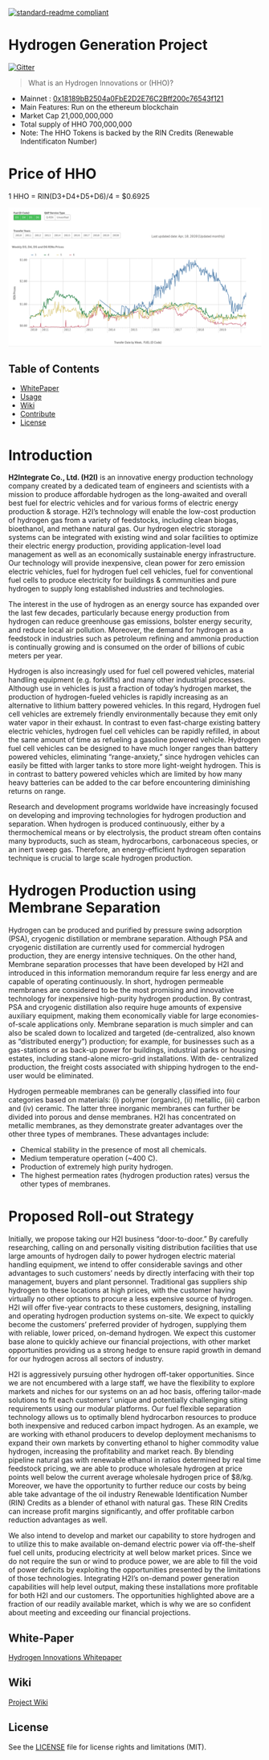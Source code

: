 [![standard-readme compliant](https://img.shields.io/badge/readme%20style-standard-brightgreen.svg?style=flat-square)](https://github.com/RichardLitt/standard-readme)

# Hydrogen Generation Project
[![Gitter](https://badges.gitter.im/intergalacticcredits/community.svg)](https://gitter.im/intergalacticcredits/community?utm_source=badge&utm_medium=badge&utm_campaign=pr-badge)


> What is an Hydrogen  Innovations or (HHO)?  
- Mainnet : [0x18189bB2504a0FbE2D2E76C2Bff200c76543f121](https://etherscan.io/address/0x76ace4e080c49f04a6c12756c036d3627f6b1e69)
- Main Features: Run on the ethereum blockchain
- Market Cap 21,000,000,000
- Total supply of HHO 700,000,000  
- Note: The HHO Tokens is backed by the RIN Credits (Renewable Indentificaton Number)

# Price of HHO
 
 1 HHO = RIN(D3+D4+D5+D6)/4 = $0.6925

![Latest RIN Prices](/images/RIN-Trades-and-Price-Information.png)

## Table of Contents
- [WhitePaper](#White-Paper)
- [Usage](#usage)
- [Wiki](#Wiki)
- [Contribute](#contribute)
- [License](#License)

# Introduction
**H2Integrate Co., Ltd. (H2I)** is an innovative energy production technology company created by a dedicated team of engineers and scientists with a mission to produce affordable hydrogen as the long-awaited and overall best fuel for electric vehicles and for various forms of electric energy production & storage. H2I’s technology will enable the low-cost production of hydrogen gas from a variety of feedstocks, including clean biogas, bioethanol, and methane natural gas. Our hydrogen electric storage systems can be integrated with existing wind and solar facilities to optimize their electric energy production, providing application-level load management as well as an economically sustainable energy infrastructure. Our technology will provide inexpensive, clean power for zero emission electric vehicles, fuel for hydrogen fuel cell vehicles, fuel for conventional fuel cells to produce electricity for buildings & communities and pure hydrogen to supply long established industries and technologies.

The interest in the use of hydrogen as an energy source has expanded over the last few decades, particularly because energy production from hydrogen can reduce greenhouse gas emissions, bolster energy security, and reduce local air pollution. Moreover, the demand for hydrogen as a feedstock in industries such as petroleum refining and ammonia production is continually growing and is consumed on the order of billions of cubic meters per year.

Hydrogen is also increasingly used for fuel cell powered vehicles, material handling equipment (e.g. forklifts) and many other industrial processes. Although use in vehicles is just a fraction of today’s hydrogen market, the production of hydrogen-fueled vehicles is rapidly increasing as an alternative to lithium battery powered vehicles. In this regard, Hydrogen fuel cell vehicles are extremely friendly environmentally because they emit only water vapor in their exhaust. In contrast to even fast-charge existing battery electric vehicles, hydrogen fuel cell vehicles can be rapidly refilled, in about the same amount of time as refueling a gasoline powered vehicle. Hydrogen fuel cell vehicles can be designed to have much longer ranges than battery powered vehicles, eliminating “range-anxiety,” since hydrogen vehicles can easily be fitted with larger tanks to store more light-weight hydrogen. This is in contrast to battery powered vehicles which are limited by how many heavy batteries can be added to the car before encountering diminishing returns on range.

Research and development programs worldwide have increasingly focused on developing and improving technologies for hydrogen production and separation. When hydrogen is produced continuously, either by a thermochemical means or by electrolysis, the product stream often contains many byproducts, such as steam, hydrocarbons, carbonaceous species, or an inert sweep gas. Therefore, an energy-efficient hydrogen separation technique is crucial to large scale hydrogen production.

# Hydrogen Production using Membrane Separation

Hydrogen can be produced and purified by pressure swing adsorption (PSA), cryogenic distillation or membrane separation. Although PSA and cryogenic distillation are currently used for commercial hydrogen production, they are energy intensive techniques. On the other hand, Membrane separation processes that have been developed by H2I and introduced in this information memorandum require far less energy and are capable of operating continuously. In short, hydrogen permeable membranes are considered to be the most promising and innovative technology for inexpensive high-purity hydrogen production. By contrast, PSA and cryogenic distillation also require huge amounts of expensive auxiliary equipment, making them economically viable for large economies-of-scale applications only. Membrane separation is much simpler and can also be scaled down to localized and targeted (de-centralized, also known as “distributed energy”) production; for example, for businesses such as a gas-stations or as back-up power for buildings, industrial parks or housing estates, including stand-alone micro-grid installations. With de- centralized production, the freight costs associated with shipping hydrogen to the end-user would be eliminated.

Hydrogen permeable membranes can be generally classified into four categories based on materials: (i) polymer (organic), (ii) metallic, (iii) carbon and (iv) ceramic. The latter three inorganic membranes can further be divided into porous and dense membranes. H2I has concentrated on metallic membranes, as they demonstrate greater advantages over the other three types of membranes. These advantages include:
- Chemical stability in the presence of most all chemicals.
- Medium temperature operation (~400 C).
- Production of extremely high purity hydrogen.
- The highest permeation rates (hydrogen production rates) versus the other types of
membranes.

# Proposed Roll-out Strategy

Initially, we propose taking our H2I business “door-to-door.” By carefully researching, calling on and personally visiting distribution facilities that use large amounts of hydrogen daily to power hydrogen electric material handling equipment, we intend to offer considerable savings and other advantages to such customers’ needs by directly interfacing with their top management, buyers and plant personnel. Traditional gas suppliers ship hydrogen to these locations at high prices, with the customer having virtually no other options to procure a less expensive source of hydrogen. H2I will offer five-year contracts to these customers, designing, installing and operating hydrogen production systems on-site. We expect to quickly become the customers’ preferred provider of hydrogen, supplying them with reliable, lower priced, on-demand hydrogen. We expect this customer base alone to quickly achieve our financial projections, with other market opportunities providing us a strong hedge to ensure rapid growth in demand for our hydrogen across all sectors of industry.

H2I is aggressively pursuing other hydrogen off-taker opportunities. Since we are not encumbered with a large staff, we have the flexibility to explore markets and niches for our systems on an ad hoc basis, offering tailor-made solutions to fit each customers’ unique and potentially challenging siting requirements using our modular platforms. Our fuel flexible separation technology allows us to optimally blend hydrocarbon resources to produce both inexpensive and reduced carbon impact hydrogen. As an example, we are working with ethanol producers to develop deployment mechanisms to expand their own markets by converting ethanol to higher commodity value hydrogen, increasing the profitability and market reach. By blending pipeline natural gas with renewable ethanol in ratios determined by real time feedstock pricing, we are able to produce wholesale hydrogen at price points well below the current average wholesale hydrogen price of $8/kg. Moreover, we have the opportunity to further reduce our costs by being able take advantage of the oil industry Renewable Identification Number (RIN) Credits as a blender of ethanol with natural gas. These RIN Credits can increase profit margins significantly, and offer profitable carbon reduction advantages as well.

We also intend to develop and market our capability to store hydrogen and to utilize this to make available on-demand electric power via off-the-shelf fuel cell units, producing electricity at well below market prices. Since we do not require the sun or wind to produce power, we are able to fill the void of power deficits by exploiting the opportunities presented by the limitations of those technologies. Integrating H2I’s on-demand power generation capabilities will help level output, making these installations more profitable for both H2I and our customers. The opportunities highlighted above are a fraction of our readily available market, which is why we are so confident about meeting and exceeding our financial projections.

## White-Paper
[Hydrogen Innovations Whitepaper](https://github.com/Hydrogen-Blockchain-Innovations/HydrogenToken/tree/master/documents)

## Wiki
[Project Wiki](https://github.com/Hydrogen-Blockchain-Innovations/HydrogenToken/tree/master/docs)

 ## License

See the [LICENSE](LICENSE.md) file for license rights and limitations (MIT).

